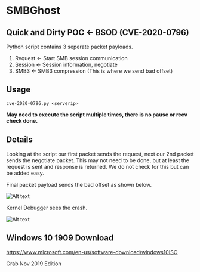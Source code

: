 # SMBGhost

## Quick and Dirty POC <- BSOD (CVE-2020-0796)

Python script contains 3 seperate packet payloads.

1. Request <- Start SMB session communication
2. Session <- Session information, negotiate 
3. SMB3 <- SMB3 compression (This is where we send bad offset)

## Usage

```cve-2020-0796.py <serverip>```

**May need to execute the script multiple times, there is no pause or recv check done.** 

## Details

Looking at the script our first packet sends the request, next our 2nd packet sends the negotiate packet. This may not need to be done, but at least the request is sent and response is returned. We do not check for this but can be added easy.

Final packet payload sends the bad offset as shown below. 

![Alt text](/IMGs/offset.jpg?raw=true "SMB3 Compression")

Kernel Debugger sees the crash.

![Alt text](/IMGs/page-fault.jpg?raw=true "Page Fault Windows Kernel")

## Windows 10 1909 Download
https://www.microsoft.com/en-us/software-download/windows10ISO

Grab Nov 2019 Edition 
